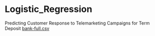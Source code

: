 # Logistic_Regression
Predicting Customer Response to Telemarketing Campaigns for Term Deposit
[bank-full.csv](https://github.com/Rushilrd10/Logistic_Regression/files/10048890/bank-full.csv)
